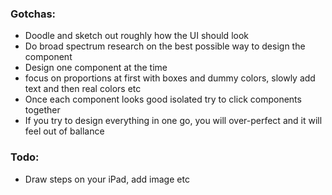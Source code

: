 <!--more-->

### Gotchas:
- Doodle and sketch out roughly how the UI should look
- Do broad spectrum research on the best possible way to design the component
- Design one component at the time
- focus on proportions at first with boxes and dummy colors, slowly add text and then real colors etc
- Once each component looks good isolated try to click components together
- If you try to design everything in one go, you will over-perfect and it will feel out of ballance

### Todo:
- Draw steps on your iPad, add image etc
